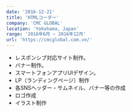 ```yaml
---
date: '2016-12-21'
title: 'HTMLコーダー'
company: 'CMC GLOBAL'
location: 'Yokohama, Japan'
range: '2016年6月 ~ 2016年12月'
url: 'https://cmcglobal.com.vn/'
---
```


- レスポンシブ対応サイト制作。
- バナー制作。
- スマートフォンアプリUIデザイン。
- LP（ランディングページ）制作
- 各SNSヘッダー・サムネイル、バナー等の作成
- ロゴ作成
- イラスト制作
